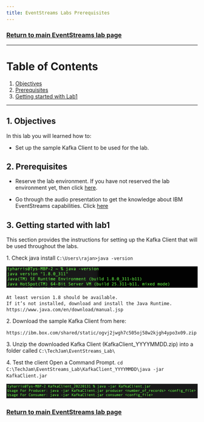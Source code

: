 ```yaml
---
title: EventStreams Labs Prerequisites
---
```


### [Return to main EventStreams lab page](../event-streams)

---

# Table of Contents
1. [Objectives](#objectives)
2. [Prerequisites](#prerequisites)
3. [Getting started with Lab1](#deploy)

---

## 1. Objectives <a name="objectives"></a>

In this lab you will learned how to:

-   Set up the sample Kafka Client to be used for the lab.


## 2. Prerequisites <a name="prerequisites"></a>

- Reserve the lab environment. If you have not reserved the lab environment yet, then click [here](https://techzone.ibm.com/collection/jam-in-a-box-for-the-integration-automation-cp4i/environments). 

- Go through the audio presentation to get the knowledge about IBM EventStreams capabilities. Click [here](https://ibm.ent.box.com/file/1248657353530) 


## 3. Getting started with lab1 <a name="deploy"></a>

This section provides the instructions for setting up the Kafka Client that will be used throughout the labs.

1\.	Check java install
    `C:\Users\rajan>java -version`

   ![](images/image-1.png)

    At least version 1.8 should be available.
    If it’s not installed, download and install the Java Runtime. https://www.java.com/en/download/manual.jsp

2\.	Download the sample Kafka Client from here:  

    https://ibm.box.com/shared/static/ogvj2jwgh7c505oj58w2kjgh4ypo3x09.zip 
     
3\.	Unzip the downloaded Kafka Client (KafkaClient_YYYYMMDD.zip) into a folder called 
    `C:\TechJam\EventStreams_Lab\`
    
4\.	Test the client
    Open a Command Prompt.
    `cd C:\TechJam\EventStreams_Lab\KafkaClient_YYYYMMDD\java -jar KafkaClient.jar`

   ![](images/image-2.png)

### [Return to main EventStreams lab page](../event-streams)
